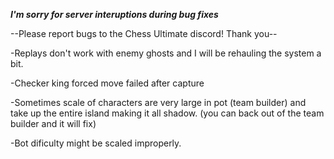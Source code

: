 ***I'm sorry for server interuptions during bug fixes***

--Please report bugs to the Chess Ultimate discord! Thank you--

-Replays don't work with enemy ghosts and I will be rehauling the system a bit.

-Checker king forced move failed after capture

-Sometimes scale of characters are very large in pot (team builder) and take up the entire island making it all shadow. (you can back out of the team builder and it will fix)

-Bot dificulty might be scaled improperly.
